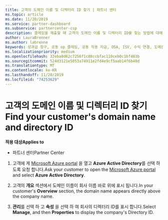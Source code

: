 ```yaml
---
title: 고객의 도메인 이름 및 디렉터리 ID 찾기 | 파트너 센터
ms.topic: article
ms.date: 11/20/2019
ms.service: partner-dashboard
ms.subservice: partnercenter-csp
description: 클레임을 제출할 때 고객의 도메인 이름 및 디렉터리 ID를 찾는 방법에 대해 알아봅니다.
author: LauraBrenner
ms.author: labrenne
keywords: 성과급 청구, 공동 op 클레임, 공동 작동 자금, OSA, ISV, 수익 연결, 도메인 이름, 디렉터리 ID
ms.localizationpriority: medium
ms.openlocfilehash: 32eba0d62c7256f1c88ccbfac110ceb0c1bf403b
ms.sourcegitcommit: 524d3121e5053a74911e2fd4e9cf5aab14f6b48d
ms.translationtype: MT
ms.contentlocale: ko-KR
ms.lasthandoff: 11/20/2019
ms.locfileid: "74253629"
---
```

# <a name="find-your-customers-domain-name-and-directory-id"></a><span data-ttu-id="a6fd2-104">고객의 도메인 이름 및 디렉터리 ID 찾기</span><span class="sxs-lookup"><span data-stu-id="a6fd2-104">Find your customer's domain name and directory ID</span></span>

<span data-ttu-id="a6fd2-105">**적용 대상**</span><span class="sxs-lookup"><span data-stu-id="a6fd2-105">**Applies to**</span></span>

-  <span data-ttu-id="a6fd2-106">파트너 센터</span><span class="sxs-lookup"><span data-stu-id="a6fd2-106">Partner Center</span></span>

1.  <span data-ttu-id="a6fd2-107">고객에 게 [Microsoft Azure portal](https://ms.portal.azure.com/#home) 을 열고 **Azure Active Directory**를 선택 하도록 요청 합니다.</span><span class="sxs-lookup"><span data-stu-id="a6fd2-107">Ask your customer to open the [Microsoft Azure portal](https://ms.portal.azure.com/#home) and select **Azure Active Directory**.</span></span> 

2.  <span data-ttu-id="a6fd2-108">고객의 **개요** 섹션에서 도메인 이름이 회사 이름 바로 위에 표시 됩니다.</span><span class="sxs-lookup"><span data-stu-id="a6fd2-108">In your customer's **Overview** section, the domain name appears directly above the company name.</span></span>  

3.  <span data-ttu-id="a6fd2-109">**관리**를 선택 하 고 **속성** 을 선택 하 여 회사의 디렉터리 ID를 표시 합니다.</span><span class="sxs-lookup"><span data-stu-id="a6fd2-109">Select **Manage**, and then **Properties** to display the company's Directory ID.</span></span>
